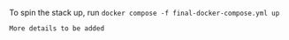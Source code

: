 To spin the stack up, run `docker compose -f final-docker-compose.yml up`

`More details to be added`
